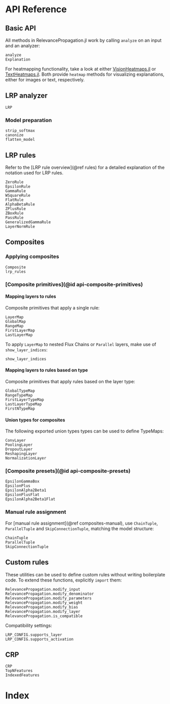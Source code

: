 # API Reference
## Basic API
All methods in RelevancePropagation.jl work by calling `analyze` on an input and an analyzer:
```@docs
analyze
Explanation
```

For heatmapping functionality, take a look at either
[VisionHeatmaps.jl](https://julia-xai.github.io/XAIDocs/VisionHeatmaps/stable/) or
[TextHeatmaps.jl](https://julia-xai.github.io/XAIDocs/TextHeatmaps/stable/).
Both provide `heatmap` methods for visualizing explanations, 
either for images or text, respectively.

## LRP analyzer
```@docs
LRP
```

### Model preparation
```@docs
strip_softmax
canonize
flatten_model
```

## LRP rules
Refer to the [LRP rule overview](@ref rules) for a detailed explanation 
of the notation used for LRP rules.

```@docs
ZeroRule
EpsilonRule
GammaRule
WSquareRule
FlatRule
AlphaBetaRule
ZPlusRule
ZBoxRule
PassRule
GeneralizedGammaRule
LayerNormRule
```

## Composites
### Applying composites
```@docs
Composite
lrp_rules
```

### [Composite primitives](@id api-composite-primitives)
#### Mapping layers to rules
Composite primitives that apply a single rule:
```@docs
LayerMap
GlobalMap
RangeMap
FirstLayerMap
LastLayerMap
```

To apply `LayerMap` to nested Flux Chains or `Parallel` layers, 
make use of `show_layer_indices`:
```@docs
show_layer_indices
```

#### Mapping layers to rules based on type
Composite primitives that apply rules based on the layer type:
```@docs
GlobalTypeMap
RangeTypeMap
FirstLayerTypeMap
LastLayerTypeMap
FirstNTypeMap
```

#### Union types for composites
The following exported union types types can be used to define TypeMaps:
```@docs
ConvLayer
PoolingLayer
DropoutLayer
ReshapingLayer
NormalizationLayer
```

### [Composite presets](@id api-composite-presets)
```@docs
EpsilonGammaBox
EpsilonPlus
EpsilonAlpha2Beta1
EpsilonPlusFlat
EpsilonAlpha2Beta1Flat
```

### Manual rule assignment
For [manual rule assignment](@ref composites-manual), use `ChainTuple`, 
`ParallelTuple` and `SkipConnectionTuple`, matching the model structure:
```@docs
ChainTuple
ParallelTuple
SkipConnectionTuple
```

## Custom rules 
These utilities can be used to define custom rules without writing boilerplate code.
To extend these functions, explicitly `import` them: 
```@docs
RelevancePropagation.modify_input
RelevancePropagation.modify_denominator
RelevancePropagation.modify_parameters
RelevancePropagation.modify_weight
RelevancePropagation.modify_bias
RelevancePropagation.modify_layer
RelevancePropagation.is_compatible
```
Compatibility settings:
```@docs
LRP_CONFIG.supports_layer
LRP_CONFIG.supports_activation
```

## CRP
```@docs
CRP
TopNFeatures
IndexedFeatures
```

# Index
```@index
```
